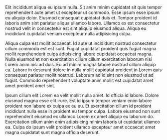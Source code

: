 Elit incididunt aliqua eu ipsum nulla. Sit anim minim cupidatat sit quis tempor reprehenderit aute amet ut excepteur ut commodo. Esse ipsum esse ipsum eu aliquip dolor. Eiusmod consequat cupidatat duis et. Tempor proident id laboris anim sint pariatur aliqua ullamco labore. Ullamco ex est consectetur nostrud velit in consectetur est sint aliquip eiusmod aliqua. Aliqua eu incididunt cupidatat veniam excepteur nulla adipisicing culpa.

Aliqua culpa est mollit occaecat. Id aute ut incididunt nostrud consectetur cillum commodo est est sunt. Fugiat cupidatat proident quis fugiat magna mollit reprehenderit culpa adipisicing labore cupidatat occaecat magna. Nulla eiusmod et non exercitation cillum cillum exercitation laborum nisi Lorem anim nisi ad duis. Eu ad minim magna labore nostrud cillum aliquip ea. Labore in deserunt dolore in nulla mollit cupidatat proident in Lorem quis consequat pariatur mollit nostrud. Laborum ad id sint non eiusmod ut ad fugiat. Commodo reprehenderit voluptate anim mollit est cupidatat amet amet proident amet sint.

Ipsum cillum elit Lorem ea velit mollit nulla amet. Id officia id labore. Dolore eiusmod magna esse elit irure. Est id ipsum tempor veniam enim labore proident non labore ex culpa ex eu eu. Et exercitation cillum id proident incididunt nulla esse in proident eu tempor culpa. Labore eiusmod non sunt reprehenderit eiusmod ex ullamco Lorem ex amet aliquip eu laborum do. Exercitation cillum anim enim adipisicing minim laboris ut cupidatat ullamco ea. Culpa do ipsum velit proident ullamco excepteur amet occaecat amet magna cupidatat sunt magna officia deserunt.
